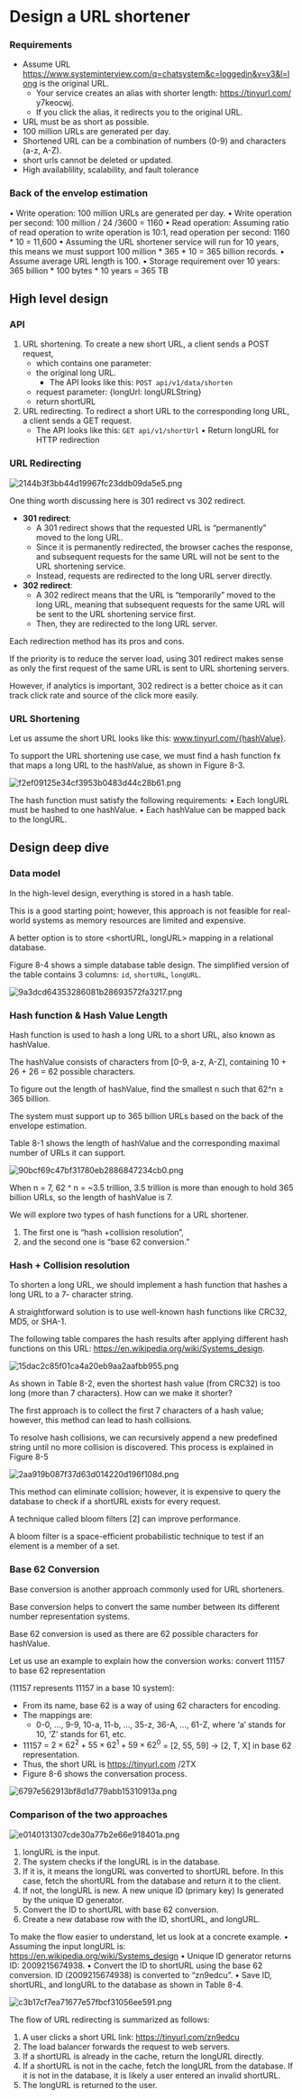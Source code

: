 # Design a URL shortener

### Requirements

- Assume URL https://www.systeminterview.com/q=chatsystem&c=loggedin&v=v3&l=long is the original URL. 
    - Your service creates an alias with shorter length: https://tinyurl.com/ y7keocwj. 
    - If you click the alias, it redirects you to the original URL.
- URL must be as short as  possible.
- 100 million URLs are generated per day.
- Shortened URL can be a combination of numbers (0-9) and characters (a-z, A-Z).
- short urls cannot be deleted or updated.
- High availablility, scalability, and fault tolerance

### Back of the envelop estimation

• Write operation: 100 million URLs are generated per day.
• Write operation per second: 100 million / 24 /3600 = 1160
• Read operation: Assuming ratio of read operation to write operation is 10:1, read operation per second: 1160 * 10 = 11,600
• Assuming the URL shortener service will run for 10 years, this means we must support 100 million * 365 * 10 = 365 billion records.
• Assume average URL length is 100.
• Storage requirement over 10 years: 365 billion * 100 bytes * 10 years = 365 TB


##  High level design

### API 

1. URL shortening. To create a new short URL, a client sends a POST request, 
    - which contains one parameter: 
    - the original long URL. 
        - The API looks like this: `POST api/v1/data/shorten`
    - request parameter: {longUrl: longURLString}
    - return shortURL
2. URL redirecting. To redirect a short URL to the corresponding long URL, a client sends a GET request. 
    - The API looks like this: `GET api/v1/shortUrl`
• Return longURL for HTTP redirection

### URL Redirecting 

![2144b3f3bb44d19967fc23ddb09da5e5.png](2144b3f3bb44d19967fc23ddb09da5e5.png)

One thing worth discussing here is 301 redirect vs 302 redirect.

- **301 redirect**:  
    - A 301 redirect shows that the requested URL is “permanently” moved to the long URL. 
    - Since it is permanently redirected, the browser caches the response, and subsequent requests for the same URL will not be sent to the URL shortening service.
    - Instead, requests are redirected to the long URL server directly.
- **302 redirect**:  
    - A 302 redirect means that the URL is “temporarily” moved to the long URL, meaning that subsequent requests for the same URL will be sent to the URL shortening service first. 
    - Then, they are redirected to the long URL server.

Each redirection method has its pros and cons. 

If the priority is to reduce the server load, using 301 redirect makes sense as only the first request of the same URL is sent to URL shortening servers. 

However, if analytics is important, 302 redirect is a better choice as it can track click rate and source of the click more easily.

### URL Shortening

Let us assume the short URL looks like this: www.tinyurl.com/{hashValue}. 

To support the URL shortening use case, we must find a hash function fx that maps a long URL to the
hashValue, as shown in Figure 8-3.

![f2ef09125e34cf3953b0483d44c28b61.png](f2ef09125e34cf3953b0483d44c28b61.png)

The hash function must satisfy the following requirements:
• Each longURL must be hashed to one hashValue.
• Each hashValue can be mapped back to the longURL.


## Design deep dive

### Data model

In the high-level design, everything is stored in a hash table. 

This is a good starting point; however, this approach is not feasible for real-world systems as memory resources are limited and expensive. 

A better option is to store <shortURL, longURL> mapping in a relational database. 

Figure 8-4 shows a simple database table design. The simplified version of the table contains 3 columns: `id`, `shortURL`, `longURL`.

![9a3dcd64353286081b28693572fa3217.png](9a3dcd64353286081b28693572fa3217.png)

### Hash function & Hash Value Length

Hash function is used to hash a long URL to a short URL, also known as hashValue.

The hashValue consists of characters from [0-9, a-z, A-Z], containing 10 + 26 + 26 = 62 possible characters. 

To figure out the length of hashValue, find the smallest n such that 62^n ≥ 365 billion. 

The system must support up to 365 billion URLs based on the back of the envelope estimation. 

Table 8-1 shows the length of hashValue and the corresponding maximal number of URLs it can support.

![90bcf69c47bf31780eb2886847234cb0.png](90bcf69c47bf31780eb2886847234cb0.png)

When n = 7, 62 ^ n = ~3.5 trillion, 3.5 trillion is more than enough to hold 365 billion URLs, so the length of hashValue is 7.


We will explore two types of hash functions for a URL shortener. 
1. The first one is “hash +collision resolution”, 
2. and the second one is “base 62 conversion.” 

### Hash + Collision resolution

To shorten a long URL, we should implement a hash function that hashes a long URL to a 7- character string. 

A straightforward solution is to use well-known hash functions like CRC32, MD5, or SHA-1. 

The following table compares the hash results after applying different hash functions on this URL: https://en.wikipedia.org/wiki/Systems_design.

![15dac2c85f01ca4a20eb9aa2aafbb955.png](15dac2c85f01ca4a20eb9aa2aafbb955.png)

As shown in Table 8-2, even the shortest hash value (from CRC32) is too long (more than 7 characters). How can we make it shorter?

The first approach is to collect the first 7 characters of a hash value; however, this method can lead to hash collisions. 

To resolve hash collisions, we can recursively append a new predefined string until no more collision is discovered. This process is explained in Figure 8-5

![2aa919b087f37d63d014220d196f108d.png](2aa919b087f37d63d014220d196f108d.png)


This method can eliminate collision; however, it is expensive to query the database to check if a shortURL exists for every request. 

A technique called bloom filters [2] can improve performance. 

A bloom filter is a space-efficient probabilistic technique to test if an element is a member of a set.

### Base 62 Conversion

Base conversion is another approach commonly used for URL shorteners. 

Base conversion helps to convert the same number between its different number representation systems. 

Base 62 conversion is used as there are 62 possible characters for hashValue. 

Let us use an example to explain how the conversion works: convert 11157 to base 62 representation

(11157 represents 11157 in a base 10 system): 

- From its name, base 62 is a way of using 62 characters for encoding. 
- The mappings are:
    - 0-0, ..., 9-9, 10-a, 11-b, ..., 35-z, 36-A, ..., 61-Z, where ‘a’ stands for 10, ‘Z’ stands for 61, etc.
- 11157 = $2 \times 62^2 + 55 \times 62^1 + 59 \times 62^0$ = [2, 55, 59] -> [2, T, X] in base 62 representation. 
- Thus, the short URL is https://tinyurl.com /2TX
- Figure 8-6 shows the conversation process.

![6797e562913bf8d1d779abb15310913a.png](6797e562913bf8d1d779abb15310913a.png)

### Comparison of the two approaches

![e0140131307cde30a77b2e66e918401a.png](e0140131307cde30a77b2e66e918401a.png)

1. longURL is the input.
2. The system checks if the longURL is in the database.
3. If it is, it means the longURL was converted to shortURL before. In this case, fetch the
shortURL from the database and return it to the client.
4. If not, the longURL is new. A new unique ID (primary key) Is generated by the unique
ID generator.
5. Convert the ID to shortURL with base 62 conversion.
6. Create a new database row with the ID, shortURL, and longURL.

To make the flow easier to understand, let us look at a concrete example.
• Assuming the input longURL is: https://en.wikipedia.org/wiki/Systems_design
• Unique ID generator returns ID: 2009215674938.
• Convert the ID to shortURL using the base 62 conversion. ID (2009215674938) is
converted to “zn9edcu”.
• Save ID, shortURL, and longURL to the database as shown in Table 8-4.


![c3b17cf7ea71677e57fbcf31056ee591.png](c3b17cf7ea71677e57fbcf31056ee591.png)

The flow of URL redirecting is summarized as follows:
1. A user clicks a short URL link: https://tinyurl.com/zn9edcu
2. The load balancer forwards the request to web servers.
3. If a shortURL is already in the cache, return the longURL directly.
4. If a shortURL is not in the cache, fetch the longURL from the database. If it is not in the
database, it is likely a user entered an invalid shortURL.
5. The longURL is returned to the user.